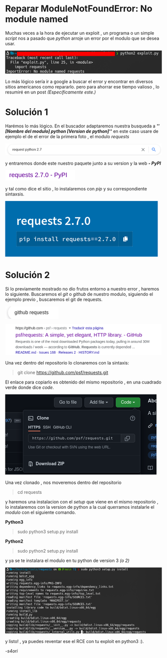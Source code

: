 # Reparar ModuleNotFoundError: No module named


Muchas veces a la hora de ejecutar un exploit , un programa o un simple _script_ nos a pasado que *python*
arroje un error por el modulo que se desea usar.
 
![error](/assets/img/errorinpy/nomodule.png)

Lo más lógico sería ir a google a buscar el error y encontrar en diversos sitios americanos como repararlo.
pero para ahorrar ese tiempo valioso , lo resumiré en un post _(Específicamente este.)_

# Solución 1
Harémos lo más lógico. En el buscador adaptaremos nuestra busqueda a ___'' [Nombre del modulo] python [Version de python]''___
en este caso usare de ejemplo el de el error de la primera foto , el modulo _requests_

![solu1](/assets/img/errorinpy/formato.png)

y entraremos donde este nuestro paquete junto a su version y la web ___- PyPI___

![solu2](/assets/img/errorinpy/ejemplo.png)

y tal como dice el sitio , lo instalaremos con _pip_ y su correspondiente sintaxsis.

![solu3](/assets/img/errorinpy/solucion1.png)

# Solución 2

Si lo previamente mostrado no dio frutos entorno a nuestro error , haremos lo siguiente.
Buscaremos el _git_ o _github_ de nuestro modulo, siguiendo el ejemplo previo , buscaremos el git de requests.

![xd](/assets/img/solu2/busqueda.png)

![ft2](/assets/img/solu2/github.png)

Una vez dentro del repositorio lo clonaremos con la sintaxis: 
>git clone https://github.com/psf/requests.git 

El enlace para  copiarlo es obtenido del mismo repositorio , en una cuadrado verde donde dice _code_.


![ft3](/assets/img/solu2/clonar.png)

Una vez clonado , nos moveremos dentro del repositorio
>cd requests

y haremos una instalacion con el _setup_ que viene en el mismo repositorio , lo instalaremos con la version de python a la cual querramos instalarle el _modulo_ con el siguiente comando.

**Python3**


>sudo python3 setup.py install


**Python2** 


>sudo python2 setup.py install

y ya se te instalara el modulo en tu python de version 3 _(o 2)_

![ft4](/assets/img/solu2/python3.png)

y listo! , ya puedes reventar ese el RCE con tu exploit en python3 :).



_-s4ori_


